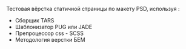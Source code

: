 Тестовая вёрстка статичной страницы по макету PSD, используя :
- Сборщик TARS
- Шаблонизатор PUG или JADE
- Препроцессор css - SCSS
- Методология верстки БЕМ
